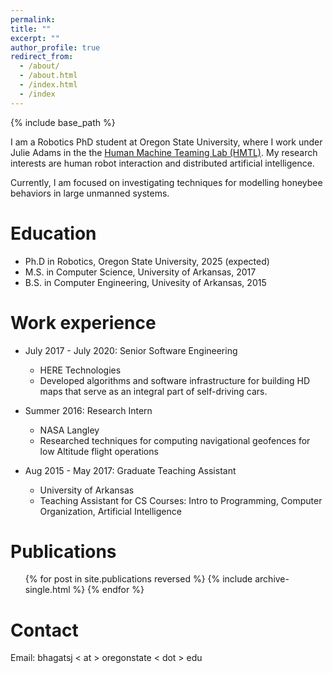 ```yaml
---
permalink: 
title: ""
excerpt: ""
author_profile: true
redirect_from: 
  - /about/
  - /about.html
  - /index.html
  - /index
---
```


{% include base_path %}

I am a Robotics PhD student at Oregon State University, where I work under Julie Adams in the the [Human Machine Teaming Lab (HMTL)](http://research.engr.oregonstate.edu/hmtl/). My research interests are human robot interaction and distributed artificial intelligence. 

Currently, I am focused on investigating techniques for modelling honeybee behaviors in large unmanned systems.

Education
======
* Ph.D in Robotics, Oregon State University, 2025 (expected)
* M.S. in Computer Science, University of Arkansas, 2017
* B.S. in Computer Engineering, Univesity of Arkansas, 2015

Work experience
======
* July 2017 - July 2020: Senior Software Engineering
  * HERE Technologies
  * Developed algorithms and software infrastructure for building HD maps that serve as an integral part of self-driving cars.

* Summer 2016: Research Intern
  * NASA Langley
  * Researched techniques for computing navigational geofences for low Altitude flight operations
  
* Aug 2015 - May 2017: Graduate Teaching Assistant
  * University of Arkansas
  * Teaching Assistant for CS Courses: Intro to Programming, Computer Organization, Artificial Intelligence

Publications
======
  <ul>{% for post in site.publications reversed %}
    {% include archive-single.html %}
  {% endfor %}</ul>

Contact
======
Email: bhagatsj < at > oregonstate < dot > edu